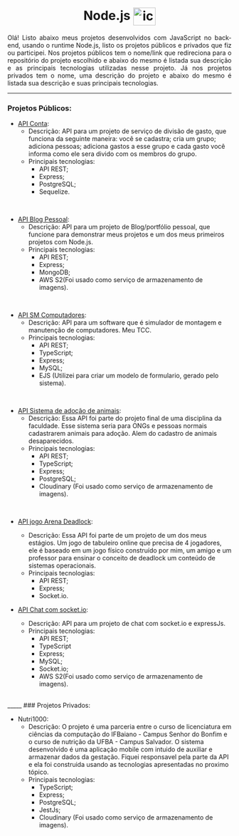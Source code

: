 <h1 align="center"> Node.js  <img align="center" alt="icon-NodeJs" height="40" width="50" src="https://cdn.jsdelivr.net/gh/devicons/devicon/icons/nodejs/nodejs-original.svg" /></h1>

<p align="justify"> 
Olá! Listo abaixo meus projetos desenvolvidos com JavaScript no back-end, usando o runtime Node.js, listo os projetos públicos e privados que fiz ou participei. Nos projetos públicos tem o nome/link que redireciona para o repositório do projeto escolhido e abaixo do mesmo é listada sua descrição e as principais tecnologias utilizadas nesse projeto. Já nos projetos privados tem o nome, uma descrição do projeto e abaixo do mesmo é listada sua descrição e suas principais tecnologias.
</p>

_____
### Projetos Públicos:
  * [API Conta](https://github.com/araujo21x/ApiContas):
    * Descrição: API para um projeto de serviço de divisão de gasto, que funciona da seguinte maneira: você se cadastra; cria um grupo; adiciona pessoas; adiciona gastos a esse grupo e cada gasto você informa como ele sera divido com os membros do grupo.
    * Principais tecnologias:
      * API REST;
      * Express;
      * PostgreSQL;
      * Sequelize.
 <br>
 
  * [API Blog Pessoal](https://github.com/araujo21x/API_Blog_Pessoal):
    * Descrição: API para um projeto de Blog/portfólio pessoal, que funcione para demonstrar meus projetos e um dos meus primeiros projetos com Node.js.
    * Principais tecnologias:
      * API REST;
      * Express;
      * MongoDB;
      * AWS S2(Foi usado como serviço de armazenamento de imagens).
 <br>
 
  * [API SM Computadores](https://github.com/araujo21x/API_SM_Computadores):
    * Descrição: API para um software que é simulador de montagem e manutenção de computadores. Meu TCC.
    * Principais tecnologias:
      * API REST;
      * TypeScript;
      * Express;
      * MySQL;
      * EJS (Utilizei para criar um modelo de formulario, gerado pelo sistema).
  <br>
  
  * [API Sistema de adoção de animais](https://github.com/araujo21x/API_adocao_animais):
    * Descrição: Essa API foi parte do projeto final de uma disciplina da faculdade. Esse sistema seria para ONGs e pessoas normais cadastrarem animais para adoção. Alem do cadastro de animais desaparecidos.
    * Principais tecnologias:
      * API REST;
      * TypeScript;
      * Express;
      * PostgreSQL;
      * Cloudinary (Foi usado como serviço de armazenamento de imagens).
<br>
   
  * [API jogo Arena Deadlock](https://github.com/araujo21x/Back_Arena_Deadlock):
    * Descrição: Essa API foi parte de um projeto de um dos meus estágios. Um jogo de tabuleiro online que precisa de 4 jogadores, ele é baseado em um jogo físico construído por mim, um amigo e um professor para ensinar o conceito de deadlock um conteúdo de sistemas operacionais.
    * Principais tecnologias:
      * API REST;
      * Express;
      * Socket.io.

  * [API Chat com socket.io](https://github.com/araujo21x/chat_back-):
    * Descrição: API para um projeto de chat com socket.io e expressJs.
    * Principais tecnologias:
      * API REST;
      * TypeScript
      * Express;
      * MySQL;
      * Socket.io;
      * AWS S2(Foi usado como serviço de armazenamento de imagens).
 <br>
_____
### Projetos Privados:
 <br>
 
 * Nutri1000:
    * Descrição: O projeto é uma parceria entre o curso de licenciatura em ciências da computação do IFBaiano - Campus Senhor do Bonfim e o curso de nutrição da UFBA - Campus Salvador. O sistema desenvolvido é uma aplicação mobile com intuido de auxiliar e armazenar dados da gestação. Fiquei responsavel pela parte da API e ela foi construida usando as tecnologias apresentadas no proximo tópico.
    * Principais tecnologias:
      * TypeScript;
      * Express;
      * PostgreSQL;
      * JestJs;
      * Cloudinary (Foi usado como serviço de armazenamento de imagens).
